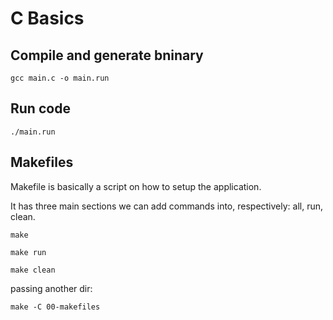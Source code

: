 # C Basics

## Compile and generate bninary

``gcc main.c -o main.run``

## Run code

``./main.run``

## Makefiles

Makefile is basically a script on how to setup the application.

It has three main sections we can add commands into, respectively: all, run, clean.

``make``

``make run``

``make clean``

passing another dir:

``make -C 00-makefiles``
